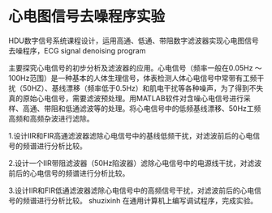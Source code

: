 # 心电图信号去噪程序实验

HDU数字信号系统课程设计，运用高通、低通、带阻数字滤波器实现心电图信号去噪程序，ECG signal denoising program

主要探究心电信号的初步分析及滤波器的应用。心电信号（频率一般在0.05Hz ～100Hz范围）是一种基本的人体生理信号，体表检测人体心电信号中常带有工频干扰（50HZ）、基线漂移（频率低于0.5Hz）和肌电干扰等各种噪声，为了得到不失真的原始心电信号，需要滤波预处理。用MATLAB软件对含噪心电信号进行采样、高通、带阻和低通滤波等的处理。将心电信号中的低频基线漂移、50Hz工频高频和高频杂波进行滤除。

1.设计IIR和FIR高通滤波器滤除心电信号中的基线低频干扰，对滤波前后的心电信号的频谱进行分析比较。

2.设计一个IIR带阻滤波器（50Hz陷波器）滤除心电信号中的电源线干扰，对滤波前后的心电信号的频谱进行分析比较。

3.设计IIR和FIR低通滤波器滤除心电信号中的高频信号干扰，对滤波前后的心电信号的频谱进行分析比较。
shuzixinh
在通用计算机上编写调试程序，完成实验。
